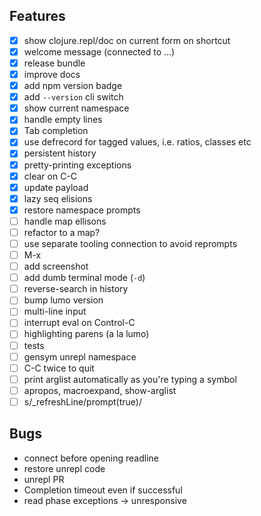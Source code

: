 ## Features

- [x] show clojure.repl/doc on current form on shortcut
- [x] welcome message (connected to ...)
- [x] release bundle
- [x] improve docs
- [x] add npm version badge
- [x] add `--version` cli switch
- [x] show current namespace
- [x] handle empty lines
- [x] Tab completion
- [x] use defrecord for tagged values, i.e. ratios, classes etc
- [x] persistent history
- [x] pretty-printing exceptions
- [x] clear on C-C
- [x] update payload
- [x] lazy seq elisions
- [x] restore namespace prompts
- [ ] handle map ellisons
- [ ] refactor to a map?
- [ ] use separate tooling connection to avoid reprompts
- [ ] M-x
- [ ] add screenshot
- [ ] add dumb terminal mode (`-d`)
- [ ] reverse-search in history
- [ ] bump lumo version
- [ ] multi-line input
- [ ] interrupt eval on Control-C
- [ ] highlighting parens (a la lumo)
- [ ] tests
- [ ] gensym unrepl namespace
- [ ] C-C twice to quit
- [ ] print arglist automatically as you're typing a symbol
- [ ] apropos, macroexpand, show-arglist
- [ ] s/_refreshLine/prompt(true)/

## Bugs

- connect before opening readline
- restore unrepl code
- unrepl PR
- Completion timeout even if successful
- read phase exceptions -> unresponsive
